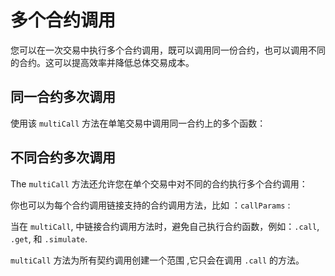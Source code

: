 # 多个合约调用

<!-- This section should explain making multiple contract calls -->
<!-- calls:example:start -->

您可以在一次交易中执行多个合约调用，既可以调用同一份合约，也可以调用不同的合约。这可以提高效率并降低总体交易成本。

<!-- calls:example:end -->

## 同一合约多次调用

<!-- This section should explain how make multiple calls with the SDK -->
<!-- multicall:example:start -->

使用该 `multiCall` 方法在单笔交易中调用同一合约上的多个函数：

<!-- multicall:example:end -->

<!-- <<< ../../docs-snippets/src/guide/contracts/multicalls.test.ts#multicall-1{ts:line-numbers} -->

## 不同合约多次调用

The `multiCall` 方法还允许您在单个交易中对不同的合约执行多个合约调用：

<!-- <<< ../../docs-snippets/src/guide/contracts/multicalls.test.ts#multicall-2{ts:line-numbers} -->

你也可以为每个合约调用链接支持的合约调用方法，比如 ：`callParams` :
<!-- <<< ../../docs-snippets/src/guide/contracts/multicalls.test.ts#multicall-3{ts:line-numbers} -->

当在 `multiCall`, 中链接合约调用方法时，避免自己执行合约函数，例如：`.call`, `.get`, 和 `.simulate`.

 `multiCall` 方法为所有契约调用创建一个范围 ,它只会在调用 `.call` 的方法。
